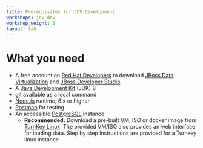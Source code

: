 ```yaml
---
title: Prerequisites for JDV Development
workshops: jdv_dev
workshop_weight: 1
layout: lab
---
```


# What you need

* A free account on [Red Hat Developers](https://developers.redhat.com/) to download [JBoss Data Virtualization](https://developers.redhat.com/products/datavirt/download/) and [JBoss Developer Studio](https://developers.redhat.com/products/devstudio/download/)
* A [Java Development Kit](http://openjdk.java.net/install/) (JDK) 8
* [git](https://git-scm.com/) available as a local command
* [Node.js](https://nodejs.org/en/download/package-manager/) runtime, 6.x or higher
* [Postman](https://www.getpostman.com/) for testing
* An accessible [PostgreSQL](https://www.postgresql.org/) instance
  * **Recommended:** Download a pre-built VM, ISO or docker image from [TurnKey Linux](https://www.turnkeylinux.org/postgresql).  The provided VM/ISO also provides an web interface for loading data.  Step by step instructions are provided for a Turnkey linux instance

